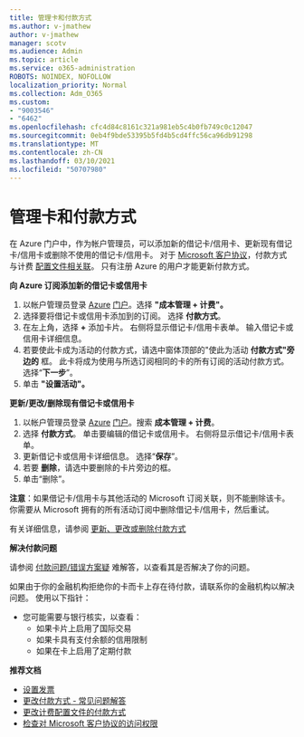 ```yaml
---
title: 管理卡和付款方式
ms.author: v-jmathew
author: v-jmathew
manager: scotv
ms.audience: Admin
ms.topic: article
ms.service: o365-administration
ROBOTS: NOINDEX, NOFOLLOW
localization_priority: Normal
ms.collection: Adm_O365
ms.custom:
- "9003546"
- "6462"
ms.openlocfilehash: cfc4d84c8161c321a981eb5c4b0fb749c0c12047
ms.sourcegitcommit: 0eb4f9bde53395b5fd4b5cd4ffc56ca96db91298
ms.translationtype: MT
ms.contentlocale: zh-CN
ms.lasthandoff: 03/10/2021
ms.locfileid: "50707980"
---
```

# <a name="manage-card-and-payment-method"></a>管理卡和付款方式

在 Azure 门户中，作为帐户管理员，可以添加新的借记卡/信用卡、更新现有借记卡/信用卡或删除不使用的借记卡/信用卡。 对于 [Microsoft 客户协议](https://docs.microsoft.com/azure/billing/billing-how-to-change-credit-card?WT.mc_id=Portal-Microsoft_Azure_Support#check-access-to-a-microsoft-customer-agreement)，付款方式与计费 [配置文件相关联](https://docs.microsoft.com/azure/billing/billing-how-to-change-credit-card?WT.mc_id=Portal-Microsoft_Azure_Support#change-payment-method-for-a-billing-profile)。 只有注册 Azure 的用户才能更新付款方式。

**向 Azure 订阅添加新的借记卡或信用卡**

1. 以帐户管理员登录 [Azure](https://ms.portal.azure.com/) [门户](https://docs.microsoft.com/azure/cost-management-billing/manage/billing-subscription-transfer?WT.mc_id=Portal-Microsoft_Azure_Support#whoisaa)。选择 **"成本管理 + 计费"。**
2. 选择要将借记卡或信用卡添加到的订阅。 选择 **付款方式**。
3. 在左上角，选择 **+** 添加卡片。 右侧将显示借记卡/信用卡表单。 输入借记卡或信用卡详细信息。
4. 若要使此卡成为活动的付款方式，请选中窗体顶部的"使此为活动 **付款方式"旁边的** 框。 此卡将成为使用与所选订阅相同的卡的所有订阅的活动付款方式。 选择“**下一步**”。
5. 单击 **"设置活动"。** 
 
**更新/更改/删除现有借记卡或信用卡**

1.  以帐户管理员登录 [Azure](https://portal.azure.com/) [门户](https://docs.microsoft.com/azure/billing/billing-subscription-transfer?WT.mc_id=Portal-Microsoft_Azure_Support#whoisaa)。搜索 **成本管理 + 计费**。
2.  选择 **付款方式**。 单击要编辑的借记卡或信用卡。 右侧将显示借记卡/信用卡表单。
3.  更新借记卡或信用卡详细信息。 选择“**保存**”。
4.  若要 **删除**，请选中要删除的卡片旁边的框。
5.  单击“删除”。

**注意**：如果借记卡/信用卡与其他活动的 Microsoft 订阅关联，则不能删除该卡。 你需要从 Microsoft 拥有的所有活动订阅中删除借记卡/信用卡，然后重试。

有关详细信息，请参阅 [更新、更改或删除付款方式](https://docs.microsoft.com/azure/billing/billing-how-to-change-credit-card?WT.mc_id=Portal-Microsoft_Azure_Support)

**解决付款问题**

请参阅 [付款问题/错误方案疑](https://docs.microsoft.com/azure/cost-management-billing/manage/billing-troubleshoot-azure-payment-issues) 难解答，以查看其是否解决了你的问题。

如果由于你的金融机构拒绝你的卡而卡上存在待付款，请联系你的金融机构以解决问题。  使用以下指针：

- 您可能需要与银行核实，以查看： 
    - 如果卡片上启用了国际交易
    - 如果卡具有支付余额的信用限制
    - 如果在卡上启用了定期付款

**推荐文档**

- [设置发票](https://docs.microsoft.com/azure/cost-management-billing/manage/pay-by-invoice)
- [更改付款方式 - 常见问题解答](https://docs.microsoft.com/azure/cost-management-billing/manage/change-credit-card?WT.mc_id=Portal-Microsoft_Azure_Support#frequently-asked-questions)
- [更改计费配置文件的付款方式](https://docs.microsoft.com/azure/cost-management-billing/manage/change-credit-card?WT.mc_id=Portal-Microsoft_Azure_Support#change-payment-method-for-a-billing-profile)
- [检查对 Microsoft 客户协议的访问权限](https://docs.microsoft.com/azure/cost-management-billing/manage/change-credit-card?WT.mc_id=Portal-Microsoft_Azure_Support#check-access-to-a-microsoft-customer-agreement)
